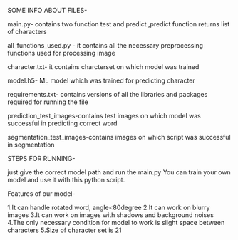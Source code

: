 SOME INFO ABOUT FILES-

main.py- contains two function test and predict ,predict function returns list of characters

all_functions_used.py - it contains all the necessary preprocessing functions used for processing image

character.txt- it contains charcterset on which model was trained

model.h5- ML model which was trained for predicting character 

requirements.txt- contains versions of all the libraries and packages required for running the file  

prediction_test_images-contains test images on which model was successful in predicting correct word

segmentation_test_images-contains images on which script was successful in segmentation


STEPS FOR RUNNING-

just give the correct model path and run the main.py
You can train your own model and use it with this python script.

Features of our model-

1.It can handle rotated word, angle<80degree
2.It can work on blurry images
3.It can work on images with shadows and background noises
4.The only necessary condition for model to work is slight space between characters
5.Size of character set is 21 

